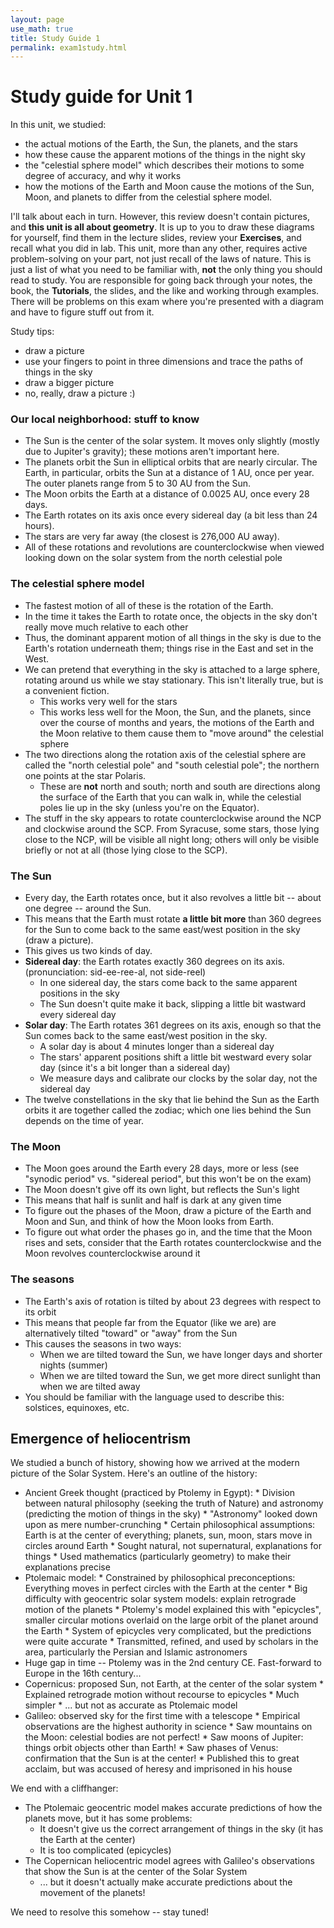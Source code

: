 ```yaml
---
layout: page
use_math: true
title: Study Guide 1
permalink: exam1study.html
---
```


# Study guide for Unit 1

In this unit, we studied:

* the actual motions of the Earth, the Sun, the planets, and the stars
* how these cause the apparent motions of the things in the night sky
* the "celestial sphere model" which describes their motions to some degree of accuracy, and why it works
* how the motions of the Earth and Moon cause the motions of the Sun, Moon, and planets to differ from the celestial sphere model.

I'll talk about each in turn. However, this review doesn't contain pictures, and **this unit is all about geometry**. It is up to you to draw these diagrams for yourself,
find them in the lecture slides, review your **Exercises**, and recall what you did in lab. This unit, more than any other, requires active problem-solving on your part, not just recall
of the laws of nature. This is just a list of what you need to be familiar with, **not** the only thing you should read to study. You are responsible for going back through your notes,
the book, the **Tutorials**, the slides, and the like and working through examples. There will be problems on this exam where you're presented with a diagram and have to figure stuff out
from it.

Study tips:

* draw a picture
* use your fingers to point in three dimensions and trace the paths of things in the sky
* draw a bigger picture
* no, really, draw a picture :)

### Our local neighborhood: stuff to know

* The Sun is the center of the solar system. It moves only slightly (mostly due to Jupiter's gravity); these motions aren't important here.
* The planets orbit the Sun in elliptical orbits that are nearly circular. The Earth, in particular, orbits the Sun at a distance of 1 AU, once per year. The outer planets range from 
5 to 30 AU from the Sun.
* The Moon orbits the Earth at a distance of 0.0025 AU, once every 28 days.
* The Earth rotates on its axis once every sidereal day (a bit less than 24 hours). 
* The stars are very far away (the closest is 276,000 AU away). 
* All of these rotations and revolutions are counterclockwise when viewed looking down on the solar system from the north celestial pole

### The celestial sphere model

* The fastest motion of all of these is the rotation of the Earth.
* In the time it takes the Earth to rotate once, the objects in the sky don't really move much relative to each other
* Thus, the dominant apparent motion of all things in the sky is due to the Earth's rotation underneath them; things rise in the East and set in the West.
* We can pretend that everything in the sky is attached to a large sphere, rotating around us while we stay stationary. This isn't literally true, but is a convenient fiction.
  * This works very well for the stars
  * This works less well for the Moon, the Sun, and the planets, since over the course of months and years, the motions of the Earth and the Moon relative to them cause them to "move around" the celestial sphere
* The two directions along the rotation axis of the celestial sphere are called the "north celestial pole" and "south celestial pole"; the northern one points at the star Polaris.
  * These are **not** north and south; north and south are directions along the surface of the Earth that you can walk in, while the celestial poles lie up in the sky (unless you're on the Equator).
* The stuff in the sky appears to rotate counterclockwise around the NCP and clockwise around the SCP. From Syracuse, some stars, those lying close to the NCP, will be visible all night long;
others will only be visible briefly or not at all (those lying close to the SCP).

### The Sun

* Every day, the Earth rotates once, but it also revolves a little bit -- about one degree -- around the Sun.
* This means that the Earth must rotate **a little bit more** than 360 degrees for the Sun to come back to the same east/west position in the sky (draw a picture).
* This gives us two kinds of day.
* **Sidereal day**: the Earth rotates exactly 360 degrees on its axis. (pronunciation: sid-ee-ree-al, not side-reel)
  * In one sidereal day, the stars come back to the same apparent positions in the sky
  * The Sun doesn't quite make it back, slipping a little bit wastward every sidereal day
* **Solar day**: The Earth rotates 361 degrees on its axis, enough so that the Sun comes back to the same east/west position in the sky.
  * A solar day is about 4 minutes longer than a sidereal day
  * The stars' apparent positions shift a little bit westward every solar day (since it's a bit longer than a sidereal day)
  * We measure days and calibrate our clocks by the solar day, not the sidereal day
* The twelve constellations in the sky that lie behind the Sun as the Earth orbits it are together called the zodiac; which one lies behind the Sun depends on the time of year.


### The Moon

* The Moon goes around the Earth every 28 days, more or less (see "synodic period" vs. "sidereal period", but this won't be on the exam)
* The Moon doesn't give off its own light, but reflects the Sun's light
* This means that half is sunlit and half is dark at any given time
* To figure out the phases of the Moon, draw a picture of the Earth and Moon and Sun, and think of how the Moon looks from Earth.
* To figure out what order the phases go in, and the time that the Moon rises and sets, consider that the Earth rotates counterclockwise and the Moon revolves counterclockwise around it

### The seasons

* The Earth's axis of rotation is tilted by about 23 degrees with respect to its orbit
* This means that people far from the Equator (like we are) are alternatively tilted "toward" or "away" from the Sun
* This causes the seasons in two ways:
  * When we are tilted toward the Sun, we have longer days and shorter nights (summer)
  * When we are tilted toward the Sun, we get more direct sunlight than when we are tilted away
* You should be familiar with the language used to describe this: solstices, equinoxes, etc.

## Emergence of heliocentrism 
We studied a bunch of history, showing how we arrived at the modern picture of the Solar System. Here's an outline of the history:

* Ancient Greek thought (practiced by Ptolemy in Egypt):
        * Division between natural philosophy (seeking the truth of Nature) and astronomy (predicting the motion of things in the sky)
        * "Astronomy" looked down upon as mere number-crunching
        * Certain philosophical assumptions: Earth is at the center of everything; planets, sun, moon, stars move in circles around Earth
        * Sought natural, not supernatural, explanations for things
        * Used mathematics (particularly geometry) to make their explanations precise
* Ptolemaic model:
        * Constrained by philosophical preconceptions: Everything moves in perfect circles with the Earth at the center
        * Big difficulty with geocentric solar system models: explain retrograde motion of the planets
        * Ptolemy's model explained this with "epicycles", smaller circular motions overlaid on the large orbit of the planet around the Earth
        * System of epicycles very complicated, but the predictions were quite accurate
        * Transmitted, refined, and used by scholars in the area, particularly the Persian and Islamic astronomers
* Huge gap in time -- Ptolemy was in the 2nd century CE. Fast-forward to Europe in the 16th century...
* Copernicus: proposed Sun, not Earth, at the center of the solar system
        * Explained retrograde motion without recourse to epicycles
        * Much simpler
        * ... but not as accurate as Ptolemaic model
* Galileo: observed sky for the first time with a telescope
        * Empirical observations are the highest authority in science
        * Saw mountains on the Moon: celestial bodies are not perfect!
        * Saw moons of Jupiter: things orbit objects other than Earth!
        * Saw phases of Venus: confirmation that the Sun is at the center!
        * Published this to great acclaim, but was accused of heresy and imprisoned in his house

We end with a cliffhanger:

* The Ptolemaic geocentric model makes accurate predictions of how the planets move, but it has some problems:
  * It doesn't give us the correct arrangement of things in the sky (it has the Earth at the center)
  * It is too complicated (epicycles)
* The Copernican heliocentric model agrees with Galileo's observations that show the Sun is at the center of the Solar System
  * ... but it doesn't actually make accurate predictions about the movement of the planets!

We need to resolve this somehow -- stay tuned!

